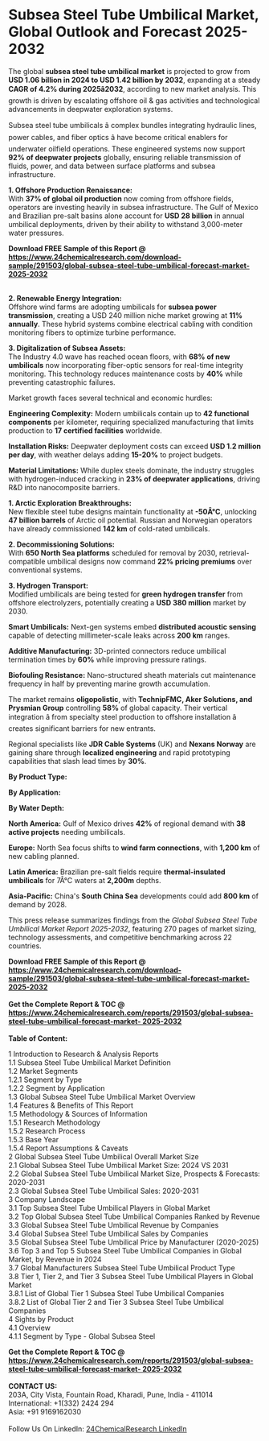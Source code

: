 <h1>Subsea Steel Tube Umbilical Market, Global Outlook and Forecast 2025-2032</h1><p>The global <strong>subsea steel tube umbilical market</strong> is projected to grow from <strong>USD 1.06 billion in 2024 to USD 1.42 billion by 2032</strong>, expanding at a steady <strong>CAGR of 4.2% during 2025â2032</strong>, according to new market analysis. This growth is driven by escalating offshore oil &amp; gas activities and technological advancements in deepwater exploration systems.</p><p>Subsea steel tube umbilicals â complex bundles integrating hydraulic lines, power cables, and fiber optics â have become critical enablers for underwater oilfield operations. These engineered systems now support <strong>92% of deepwater projects</strong> globally, ensuring reliable transmission of fluids, power, and data between surface platforms and subsea infrastructure.</p><p><strong>1. Offshore Production Renaissance:</strong><br>
With <strong>37% of global oil production</strong> now coming from offshore fields, operators are investing heavily in subsea infrastructure. The Gulf of Mexico and Brazilian pre-salt basins alone account for <strong>USD 28 billion</strong> in annual umbilical deployments, driven by their ability to withstand 3,000-meter water pressures.</p><div><b>Download FREE Sample of this Report @ 
            <a href="https://www.24chemicalresearch.com/download-sample/291503/global-subsea-steel-tube-umbilical-forecast-market- 2025-2032">
            https://www.24chemicalresearch.com/download-sample/291503/global-subsea-steel-tube-umbilical-forecast-market- 2025-2032</a></b></div><br><p><strong>2. Renewable Energy Integration:</strong><br>
Offshore wind farms are adopting umbilicals for <strong>subsea power transmission</strong>, creating a USD 240 million niche market growing at <strong>11% annually</strong>. These hybrid systems combine electrical cabling with condition monitoring fibers to optimize turbine performance.</p><p><strong>3. Digitalization of Subsea Assets:</strong><br>
The Industry 4.0 wave has reached ocean floors, with <strong>68% of new umbilicals</strong> now incorporating fiber-optic sensors for real-time integrity monitoring. This technology reduces maintenance costs by <strong>40%</strong> while preventing catastrophic failures.</p><p>Market growth faces several technical and economic hurdles:</p><p><strong>Engineering Complexity:</strong> Modern umbilicals contain up to <strong>42 functional components</strong> per kilometer, requiring specialized manufacturing that limits production to <strong>17 certified facilities</strong> worldwide.</p><p><strong>Installation Risks:</strong> Deepwater deployment costs can exceed <strong>USD 1.2 million per day</strong>, with weather delays adding <strong>15-20%</strong> to project budgets.</p><p><strong>Material Limitations:</strong> While duplex steels dominate, the industry struggles with hydrogen-induced cracking in <strong>23% of deepwater applications</strong>, driving R&amp;D into nanocomposite barriers.</p><p><strong>1. Arctic Exploration Breakthroughs:</strong><br>
New flexible steel tube designs maintain functionality at <strong>-50Â°C</strong>, unlocking <strong>47 billion barrels</strong> of Arctic oil potential. Russian and Norwegian operators have already commissioned <strong>142 km</strong> of cold-rated umbilicals.</p><p><strong>2. Decommissioning Solutions:</strong><br>
With <strong>650 North Sea platforms</strong> scheduled for removal by 2030, retrieval-compatible umbilical designs now command <strong>22% pricing premiums</strong> over conventional systems.</p><p><strong>3. Hydrogen Transport:</strong><br>
Modified umbilicals are being tested for <strong>green hydrogen transfer</strong> from offshore electrolyzers, potentially creating a <strong>USD 380 million</strong> market by 2030.</p><p><strong>Smart Umbilicals:</strong> Next-gen systems embed <strong>distributed acoustic sensing</strong> capable of detecting millimeter-scale leaks across <strong>200 km</strong> ranges.</p><p><strong>Additive Manufacturing:</strong> 3D-printed connectors reduce umbilical termination times by <strong>60%</strong> while improving pressure ratings.</p><p><strong>Biofouling Resistance:</strong> Nano-structured sheath materials cut maintenance frequency in half by preventing marine growth accumulation.</p><p>The market remains <strong>oligopolistic</strong>, with <strong>TechnipFMC, Aker Solutions, and Prysmian Group</strong> controlling <strong>58%</strong> of global capacity. Their vertical integration â from specialty steel production to offshore installation â creates significant barriers for new entrants.</p><p>Regional specialists like <strong>JDR Cable Systems</strong> (UK) and <strong>Nexans Norway</strong> are gaining share through <strong>localized engineering</strong> and rapid prototyping capabilities that slash lead times by <strong>30%</strong>.</p><p><strong>By Product Type:</strong></p><p><strong>By Application:</strong></p><p><strong>By Water Depth:</strong></p><p><strong>North America:</strong> Gulf of Mexico drives <strong>42%</strong> of regional demand with <strong>38 active projects</strong> needing umbilicals.</p><p><strong>Europe:</strong> North Sea focus shifts to <strong>wind farm connections</strong>, with <strong>1,200 km</strong> of new cabling planned.</p><p><strong>Latin America:</strong> Brazilian pre-salt fields require <strong>thermal-insulated umbilicals</strong> for 7Â°C waters at <strong>2,200m</strong> depths.</p><p><strong>Asia-Pacific:</strong> China's <strong>South China Sea</strong> developments could add <strong>800 km</strong> of demand by 2028.</p><p>This press release summarizes findings from the <em>Global Subsea Steel Tube Umbilical Market Report 2025-2032</em>, featuring 270 pages of market sizing, technology assessments, and competitive benchmarking across 22 countries.</p><div><b>Download FREE Sample of this Report @ 
            <a href="https://www.24chemicalresearch.com/download-sample/291503/global-subsea-steel-tube-umbilical-forecast-market- 2025-2032">
            https://www.24chemicalresearch.com/download-sample/291503/global-subsea-steel-tube-umbilical-forecast-market- 2025-2032</a></b></div><br><div><b>Get the Complete Report & TOC @ 
            <a href="https://www.24chemicalresearch.com/reports/291503/global-subsea-steel-tube-umbilical-forecast-market- 2025-2032">
            https://www.24chemicalresearch.com/reports/291503/global-subsea-steel-tube-umbilical-forecast-market- 2025-2032</a></b></div><br>
            <b>Table of Content:</b><p>1 Introduction to Research & Analysis Reports<br />
 1.1 Subsea Steel Tube Umbilical Market Definition<br />
 1.2 Market Segments<br />
 1.2.1 Segment by Type<br />
 1.2.2 Segment by Application<br />
 1.3 Global Subsea Steel Tube Umbilical Market Overview<br />
 1.4 Features & Benefits of This Report<br />
 1.5 Methodology & Sources of Information<br />
 1.5.1 Research Methodology<br />
 1.5.2 Research Process<br />
 1.5.3 Base Year<br />
 1.5.4 Report Assumptions & Caveats<br />
2 Global Subsea Steel Tube Umbilical Overall Market Size<br />
 2.1 Global Subsea Steel Tube Umbilical Market Size: 2024 VS 2031<br />
 2.2 Global Subsea Steel Tube Umbilical Market Size, Prospects & Forecasts: 2020-2031<br />
 2.3 Global Subsea Steel Tube Umbilical Sales: 2020-2031<br />
3 Company Landscape<br />
 3.1 Top Subsea Steel Tube Umbilical Players in Global Market<br />
 3.2 Top Global Subsea Steel Tube Umbilical Companies Ranked by Revenue<br />
 3.3 Global Subsea Steel Tube Umbilical Revenue by Companies<br />
 3.4 Global Subsea Steel Tube Umbilical Sales by Companies<br />
 3.5 Global Subsea Steel Tube Umbilical Price by Manufacturer (2020-2025)<br />
 3.6 Top 3 and Top 5 Subsea Steel Tube Umbilical Companies in Global Market, by Revenue in 2024<br />
 3.7 Global Manufacturers Subsea Steel Tube Umbilical Product Type<br />
 3.8 Tier 1, Tier 2, and Tier 3 Subsea Steel Tube Umbilical Players in Global Market<br />
 3.8.1 List of Global Tier 1 Subsea Steel Tube Umbilical Companies<br />
 3.8.2 List of Global Tier 2 and Tier 3 Subsea Steel Tube Umbilical Companies<br />
4 Sights by Product<br />
 4.1 Overview<br />
 4.1.1 Segment by Type - Global Subsea Steel </p><div><b>Get the Complete Report & TOC @ 
            <a href="https://www.24chemicalresearch.com/reports/291503/global-subsea-steel-tube-umbilical-forecast-market- 2025-2032">
            https://www.24chemicalresearch.com/reports/291503/global-subsea-steel-tube-umbilical-forecast-market- 2025-2032</a></b></div><br><b>CONTACT US:</b><br>
            203A, City Vista, Fountain Road, Kharadi, Pune, India - 411014<br>
            International: +1(332) 2424 294<br>
            Asia: +91 9169162030 <br><br>
            Follow Us On LinkedIn: <a href="https://www.linkedin.com/company/24chemicalresearch/">24ChemicalResearch LinkedIn</a>